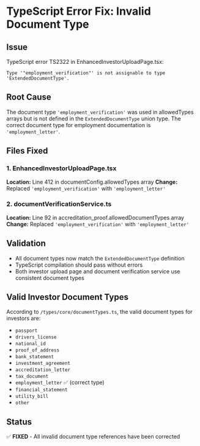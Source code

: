 # TypeScript Error Fix: Invalid Document Type

## Issue
TypeScript error TS2322 in EnhancedInvestorUploadPage.tsx:
```
Type '"employment_verification"' is not assignable to type 'ExtendedDocumentType'.
```

## Root Cause
The document type `'employment_verification'` was used in allowedTypes arrays but is not defined in the `ExtendedDocumentType` union type. The correct document type for employment documentation is `'employment_letter'`.

## Files Fixed

### 1. EnhancedInvestorUploadPage.tsx
**Location:** Line 412 in documentConfig.allowedTypes array
**Change:** Replaced `'employment_verification'` with `'employment_letter'`

### 2. documentVerificationService.ts  
**Location:** Line 92 in accreditation_proof.allowedDocumentTypes array
**Change:** Replaced `'employment_verification'` with `'employment_letter'`

## Validation
- All document types now match the `ExtendedDocumentType` definition
- TypeScript compilation should pass without errors
- Both investor upload page and document verification service use consistent document types

## Valid Investor Document Types
According to `/types/core/documentTypes.ts`, the valid document types for investors are:
- `passport`
- `drivers_license` 
- `national_id`
- `proof_of_address`
- `bank_statement`
- `investment_agreement`
- `accreditation_letter`
- `tax_document`
- `employment_letter` ✅ (correct type)
- `financial_statement`
- `utility_bill`
- `other`

## Status
✅ **FIXED** - All invalid document type references have been corrected
